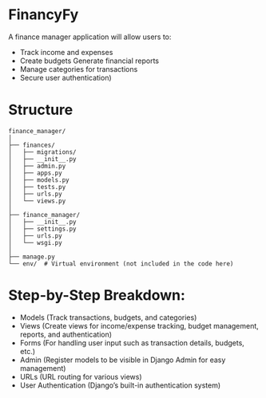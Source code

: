 # FinancyFy
A finance manager application will allow users to: 
* Track income and expenses 
* Create budgets Generate financial reports 
* Manage categories for transactions 
* Secure user authentication)
# Structure
```
finance_manager/
│
├── finances/
│   ├── migrations/
│   ├── __init__.py
│   ├── admin.py
│   ├── apps.py
│   ├── models.py
│   ├── tests.py
│   ├── urls.py
│   └── views.py
│
├── finance_manager/
│   ├── __init__.py
│   ├── settings.py
│   ├── urls.py
│   └── wsgi.py
│ 
├── manage.py
└── env/  # Virtual environment (not included in the code here)
```
# Step-by-Step Breakdown:
* Models (Track transactions, budgets, and categories)
* Views (Create views for income/expense tracking, budget management, reports, and authentication)
* Forms (For handling user input such as transaction details, budgets, etc.)
* Admin (Register models to be visible in Django Admin for easy management)
* URLs (URL routing for various views)
* User Authentication (Django’s built-in authentication system)
